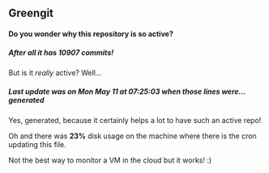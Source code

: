 ## Greengit

#### Do you wonder why this repository is so active?

##### After all it has 10907 commits!

But is it *really* active? Well...

##### Last update was on Mon May 11 at 07:25:03 when those lines were... generated

Yes, generated, because it certainly helps a lot to have such an active repo!

Oh and there was **23%** disk usage on the machine
where there is the cron updating this file.

Not the best way to monitor a VM in the cloud but it works! :)
